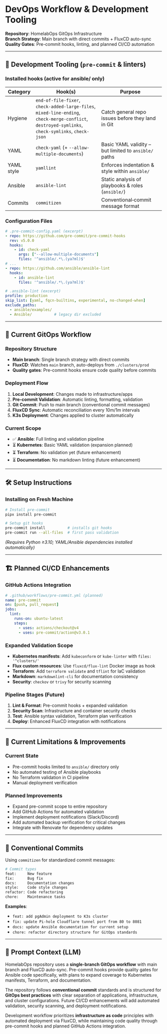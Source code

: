 # DevOps Workflow & Development Tooling

**Repository**: HomelabOps GitOps Infrastructure  
**Branch Strategy**: Main branch with direct commits + FluxCD auto-sync  
**Quality Gates**: Pre-commit hooks, linting, and planned CI/CD automation

---

## 🔧 Development Tooling (`pre‑commit` & linters)

### Installed hooks (active for **ansible/** only)

| Category   | Hook(s)                                                                                                                                           | Purpose                                               |
| ---------- | ------------------------------------------------------------------------------------------------------------------------------------------------- | ----------------------------------------------------- |
| Hygiene    | `end-of-file-fixer`, `check-added-large-files`, `mixed-line-ending`, `check-merge-conflict`, `destroyed-symlinks`, `check-symlinks`, `check-json` | Catch general repo issues before they land in Git     |
| YAML       | `check-yaml` (+ `--allow-multiple-documents`)                                                                                                     | Basic YAML validity – but limited to `ansible/` paths |
| YAML style | `yamllint`                                                                                                                                        | Enforces indentation & style within `ansible/`        |
| Ansible    | `ansible-lint`                                                                                                                                    | Static analysis of playbooks & roles (`ansible/`)     |
| Commits    | `commitizen`                                                                                                                                      | Conventional‑commit message format                    |

### Configuration Files

```yaml
# .pre-commit-config.yaml (excerpt)
- repo: https://github.com/pre-commit/pre-commit-hooks
  rev: v5.0.0
  hooks:
    - id: check-yaml
      args: ["--allow-multiple-documents"]
      files: '^ansible/.*\.(ya?ml)$'
# ...
- repo: https://github.com/ansible/ansible-lint
  hooks:
    - id: ansible-lint
      files: '^ansible/.*\.(ya?ml)$'
```

```yaml
# .ansible-lint (excerpt)
profile: production
skip_list: [yaml, fqcn-builtins, experimental, no-changed-when]
exclude_paths:
  - ansible/examples/
  - Ansible/          # legacy dir excluded
```

---

## 🚀 Current GitOps Workflow

### Repository Structure
- **Main branch**: Single branch strategy with direct commits
- **FluxCD**: Watches `main` branch, auto-deploys from `./clusters/prod`
- **Quality gates**: Pre-commit hooks ensure code quality before commits

### Deployment Flow
1. **Local Development**: Changes made to infrastructure/apps
2. **Pre-commit Validation**: Automatic linting, formatting, validation
3. **Git Commit**: Push to main branch (conventional commit messages)
4. **FluxCD Sync**: Automatic reconciliation every 10m/1m intervals
5. **K3s Deployment**: Changes applied to cluster automatically

### Current Scope
- ✅ **Ansible**: Full linting and validation pipeline
- ⏳ **Kubernetes**: Basic YAML validation (expansion planned)
- ⏳ **Terraform**: No validation yet (future enhancement)
- ⏳ **Documentation**: No markdown linting (future enhancement)

---

## 🛠️ Setup Instructions

### Installing on Fresh Machine
```bash
# Install pre-commit
pipx install pre-commit

# Setup git hooks
pre-commit install          # installs git hooks
pre-commit run --all-files  # first pass validation
```

*(Requires Python ≥3.10; YAML/Ansible dependencies installed automatically)*

---

## 🏗️ Planned CI/CD Enhancements

### GitHub Actions Integration
```yaml
# .github/workflows/pre-commit.yml (planned)
name: pre-commit
on: [push, pull_request]
jobs:
  lint:
    runs-on: ubuntu-latest
    steps:
      - uses: actions/checkout@v4
      - uses: pre-commit/action@v3.0.1
```

### Expanded Validation Scope
- **Kubernetes manifests**: Add `kubeconform` or `kube-linter` with `files: '^clusters/'`
- **Flux custom resources**: Use `fluxcd/flux-lint` Docker image as hook
- **Terraform**: Add `terraform validate` and `tflint` for IaC validation
- **Markdown**: `markdownlint-cli` for documentation consistency
- **Security**: `checkov` or `trivy` for security scanning

### Pipeline Stages (Future)
1. **Lint & Format**: Pre-commit hooks + expanded validation
2. **Security Scan**: Infrastructure and container security checks
3. **Test**: Ansible syntax validation, Terraform plan verification
4. **Deploy**: Enhanced FluxCD integration with notifications

---

## 📝 Current Limitations & Improvements

### Current State
- Pre-commit hooks limited to `ansible/` directory only
- No automated testing of Ansible playbooks
- No Terraform validation in CI pipeline
- Manual deployment verification

### Planned Improvements
- Expand pre-commit scope to entire repository
- Add GitHub Actions for automated validation
- Implement deployment notifications (Slack/Discord)
- Add automated backup verification for critical changes
- Integrate with Renovate for dependency updates

---

## 🔄 Conventional Commits

Using `commitizen` for standardized commit messages:

```bash
# Commit types
feat:     New feature
fix:      Bug fix
docs:     Documentation changes
style:    Code style changes
refactor: Code refactoring
chore:    Maintenance tasks
```

**Examples**:
- `feat: add pgAdmin deployment to K3s cluster`
- `fix: update Pi-hole Cloudflare tunnel port from 80 to 8081`
- `docs: update Ansible documentation for current setup`
- `chore: refactor directory structure for GitOps standards`

---

## 🧠 **Prompt Context (LLM)**
HomelabOps repository uses a **single-branch GitOps workflow** with main branch and FluxCD auto-sync. Pre-commit hooks provide quality gates for Ansible code specifically, with plans to expand coverage to Kubernetes manifests, Terraform, and documentation.

The repository follows **conventional commit** standards and is structured for **GitOps best practices** with clear separation of applications, infrastructure, and cluster configurations. Future CI/CD enhancements will add automated validation, security scanning, and deployment notifications.

Development workflow prioritizes **infrastructure as code** principles with automated deployment via FluxCD, while maintaining code quality through pre-commit hooks and planned GitHub Actions integration.
